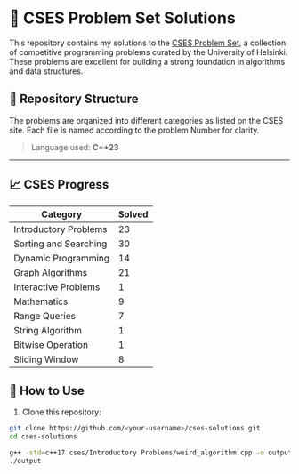 # 🚀 CSES Problem Set Solutions

This repository contains my solutions to the [CSES Problem Set](https://cses.fi/problemset/), a collection of competitive programming problems curated by the University of Helsinki. These problems are excellent for building a strong foundation in algorithms and data structures.

## 📁 Repository Structure

The problems are organized into different categories as listed on the CSES site. Each file is named according to the problem Number for clarity.

> Language used: **C++23**

---

## 📈 CSES Progress

<!--PROGRESS_START-->

| Category | Solved |
|----------|--------|
| Introductory Problems | 23 |
| Sorting and Searching | 30 |
| Dynamic Programming | 14 |
| Graph Algorithms | 21 |
| Interactive Problems | 1 |
| Mathematics | 9 |
| Range Queries | 7 |
| String Algorithm | 1 |
| Bitwise Operation | 1 |
| Sliding Window | 8 |
<!--PROGRESS_END-->

## 📂 How to Use

1. Clone this repository:
```bash
git clone https://github.com/<your-username>/cses-solutions.git
cd cses-solutions

g++ -std=c++17 cses/Introductory Problems/weird_algorithm.cpp -o output
./output